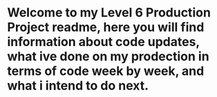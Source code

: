 # Welcome to my Level 6 Production Project readme, here you will find information about code updates, what ive done on my prodection in terms of code week by week, and what i intend to do next.
